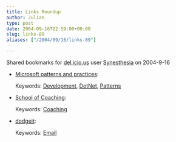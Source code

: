 ```yaml
---
title: Links Roundup
author: Julian
type: post
date: 2004-09-16T22:59:00+00:00
slug: links-89 
aliases: ["/2004/09/16/links-89"]

---
```

Shared bookmarks for [del.icio.us][1] user  [Synesthesia][2] on 2004-9-16

  * [Microsoft patterns and practices][3]:
   
    Keywords: [Development][4], [DotNet][5], [Patterns][6]
  * [School of Coaching][7]:
   
    Keywords: [Coaching][8]
  * [dodgeit][9]:
   
    Keywords: [Email][10]

 [1]: https://del.icio.us/
 [2]: https://del.icio.us/synesthesia
 [3]: https://geekswithblogs.net/pmenefee/articles/MicrosoftPandP.aspx "https://geekswithblogs.net/pmenefee/articles/MicrosoftPandP.aspx"
 [4]: https://del.icio.us/synesthesia/Development
 [5]: https://del.icio.us/synesthesia/DotNet
 [6]: https://del.icio.us/synesthesia/Patterns
 [7]: https://theworkfoundation.com/solutions/soc/prog_files/certificated.htm "https://theworkfoundation.com/solutions/soc/prog_files/certificated.htm"
 [8]: https://del.icio.us/synesthesia/Coaching
 [9]: https://www.dodgeit.com/ "https://www.dodgeit.com/"
 [10]: https://del.icio.us/synesthesia/Email